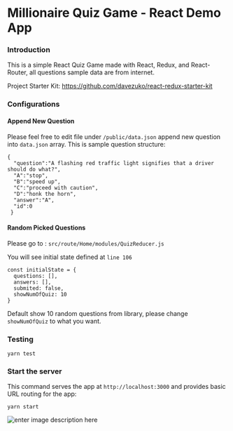 # Millionaire Quiz Game - React Demo App

### Introduction

This is a simple React Quiz Game made with React, Redux, and React-Router, all questions sample data are from internet.

Project Starter Kit:
https://github.com/davezuko/react-redux-starter-kit

### Configurations

#### Append New Question
Please feel free to edit file under  `/public/data.json` append new question into `data.json` array.
This is sample question structure:

    {
      "question":"A flashing red traffic light signifies that a driver should do what?",
      "A":"stop",
      "B":"speed up",
      "C":"proceed with caution",
      "D":"honk the horn",
      "answer":"A",
      "id":0
     }

#### Random Picked Questions
Please go to : `src/route/Home/modules/QuizReducer.js`

You will see initial state defined at `line 106`

    const initialState = {
	  questions: [],
	  answers: [],
	  submited: false,
	  showNumOfQuiz: 10
	}
Default show 10 random questions from library, please change `showNumOfQuiz` to what you want.

### Testing

    yarn test

### Start the server

This command serves the app at `http://localhost:3000` and provides basic URL
routing for the app:

    yarn start

![enter image description here](https://raw.githubusercontent.com/etamity/Millionaire-Quiz-Game/master/screenshots/screenshot.png)
